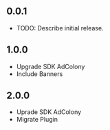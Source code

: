 ## 0.0.1

* TODO: Describe initial release.

## 1.0.0

* Upgrade SDK AdColony
* Include Banners

## 2.0.0

* Uprade SDK AdColony
* Migrate Plugin